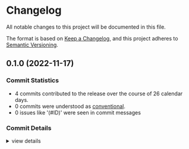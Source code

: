 # Changelog

All notable changes to this project will be documented in this file.

The format is based on [Keep a Changelog](https://keepachangelog.com/en/1.0.0/),
and this project adheres to [Semantic Versioning](https://semver.org/spec/v2.0.0.html).

## 0.1.0 (2022-11-17)

### Commit Statistics

<csr-read-only-do-not-edit/>

 - 4 commits contributed to the release over the course of 26 calendar days.
 - 0 commits were understood as [conventional](https://www.conventionalcommits.org).
 - 0 issues like '(#ID)' were seen in commit messages

### Commit Details

<csr-read-only-do-not-edit/>

<details><summary>view details</summary>

 * **Uncategorized**
    - Add initial CHANGELOG.md files ([`cd36b7e`](https://github.com/kiibohd/kiibohd-firmware/commit/cd36b7ed6e28b1172afe4b5b05204e30c5f5640d))
    - cargo fmt ([`35bd382`](https://github.com/kiibohd/kiibohd-firmware/commit/35bd382018a4ce0df3c02ac9f765f9755d512f6c))
    - Add firmware revision support for bootloader ([`370cac8`](https://github.com/kiibohd/kiibohd-firmware/commit/370cac807f17e8ab407a93c83e9128be9018400b))
    - Large refactor ([`2f4d804`](https://github.com/kiibohd/kiibohd-firmware/commit/2f4d804443941f429eae191a022bc40c55b188fe))
</details>

